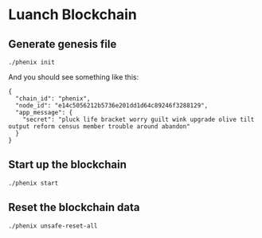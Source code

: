 # Luanch Blockchain
## Generate genesis file
```
./phenix init
```
And you should see something like this:
```
{
  "chain_id": "phenix",
  "node_id": "e14c5056212b5736e201dd1d64c89246f3288129",
  "app_message": {
    "secret": "pluck life bracket worry guilt wink upgrade olive tilt output reform census member trouble around abandon"
  }
}
```
## Start up the blockchain
```
./phenix start
```
## Reset the blockchain data
```
./phenix unsafe-reset-all
```